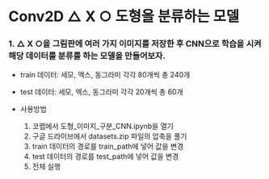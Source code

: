 # Conv2D △ X ○ 도형을 분류하는 모델

### 1. △ X ○을 그림판에 여러 가지 이미지를 저장한 후 CNN으로 학습을 시켜 해당 데이터를 분류를 하는 모델을 만들어보자.

* train 데이터: 세모, 엑스, 동그라미 각각 80개씩 총 240개
* test 데이터: 세모, 엑스, 동그라미 각각 20개씩 총 60개

* 사용방법
  1. 코랩에서 도형_이미지_구분_CNN.ipynb을 열기
  2. 구글 드라이브에서 datasets.zip 파일의 압축을 풀기
  3. train 데이터의 경로를 train_path에 넣어 값을 변경
  4. test 데이터의 경로를 test_path에 넣어 값을 변경
  5. 전체 실행
